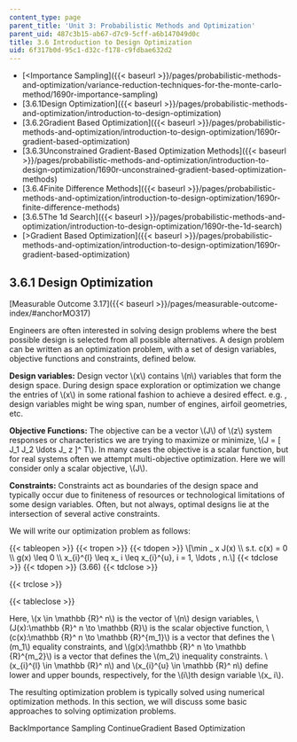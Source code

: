 ```yaml
---
content_type: page
parent_title: 'Unit 3: Probabilistic Methods and Optimization'
parent_uid: 487c3b15-ab67-d7c9-5cff-a6b147049d0c
title: 3.6 Introduction to Design Optimization
uid: 6f317b0d-95c1-d32c-f178-c9fdbae632d2
---
```


*   [<Importance Sampling]({{< baseurl >}}/pages/probabilistic-methods-and-optimization/variance-reduction-techniques-for-the-monte-carlo-method/1690r-importance-sampling)
*   [3.6.1Design Optimization]({{< baseurl >}}/pages/probabilistic-methods-and-optimization/introduction-to-design-optimization)
*   [3.6.2Gradient Based Optimization]({{< baseurl >}}/pages/probabilistic-methods-and-optimization/introduction-to-design-optimization/1690r-gradient-based-optimization)
*   [3.6.3Unconstrained Gradient-Based Optimization Methods]({{< baseurl >}}/pages/probabilistic-methods-and-optimization/introduction-to-design-optimization/1690r-unconstrained-gradient-based-optimization-methods)
*   [3.6.4Finite Difference Methods]({{< baseurl >}}/pages/probabilistic-methods-and-optimization/introduction-to-design-optimization/1690r-finite-difference-methods)
*   [3.6.5The 1d Search]({{< baseurl >}}/pages/probabilistic-methods-and-optimization/introduction-to-design-optimization/1690r-the-1d-search)
*   [\>Gradient Based Optimization]({{< baseurl >}}/pages/probabilistic-methods-and-optimization/introduction-to-design-optimization/1690r-gradient-based-optimization)

3.6.1 Design Optimization
-------------------------

[Measurable Outcome 3.17]({{< baseurl >}}/pages/measurable-outcome-index/#anchorMO317)

Engineers are often interested in solving design problems where the best possible design is selected from all possible alternatives. A design problem can be written as an optimization problem, with a set of design variables, objective functions and constraints, defined below.

**Design variables:** Design vector \\(x\\) contains \\(n\\) variables that form the design space. During design space exploration or optimization we change the entries of \\(x\\) in some rational fashion to achieve a desired effect. e.g. , design variables might be wing span, number of engines, airfoil geometries, etc.

**Objective Functions:** The objective can be a vector \\(J\\) of \\(z\\) system responses or characteristics we are trying to maximize or minimize, \\(J = \[ J\_1 J\_2 \\ldots J\_ z \]^ T\\). In many cases the objective is a scalar function, but for real systems often we attempt multi-objective optimization. Here we will consider only a scalar objective, \\(J\\).

**Constraints:** Constraints act as boundaries of the design space and typically occur due to finiteness of resources or technological limitations of some design variables. Often, but not always, optimal designs lie at the intersection of several active constraints.

We will write our optimization problem as follows:

{{< tableopen >}}
{{< tropen >}}
{{< tdopen >}}
\\\[\\min \_ x J(x) \\\\ s.t. c(x) = 0 \\\\ g(x) \\leq 0 \\\\ x\_{i}^{l} \\leq x\_ i \\leq x\_{i}^{u}, i = 1, \\ldots , n.\\\]
{{< tdclose >}}
{{< tdopen >}}
(3.66)
{{< tdclose >}}

{{< trclose >}}

{{< tableclose >}}

Here, \\(x \\in \\mathbb {R}^ n\\) is the vector of \\(n\\) design variables, \\(J(x):\\mathbb {R}^ n \\to \\mathbb {R}\\) is the scalar objective function, \\(c(x):\\mathbb {R}^ n \\to \\mathbb {R}^{m\_1}\\) is a vector that defines the \\(m\_1\\) equality constraints, and \\(g(x):\\mathbb {R}^ n \\to \\mathbb {R}^{m\_2}\\) is a vector that defines the \\(m\_2\\) inequality constraints. \\(x\_{i}^{l} \\in \\mathbb {R}^ n\\) and \\(x\_{i}^{u} \\in \\mathbb {R}^ n\\) define lower and upper bounds, respectively, for the \\(i\\)th design variable \\(x\_ i\\).

The resulting optimization problem is typically solved using numerical optimization methods. In this section, we will discuss some basic approaches to solving optimization problems.

BackImportance Sampling ContinueGradient Based Optimization